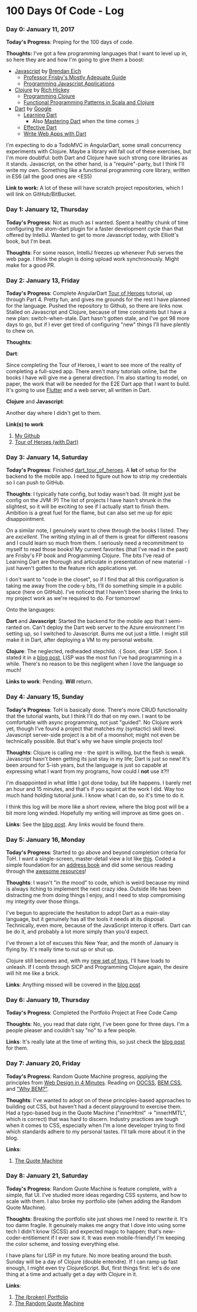 # 100 Days Of Code - Log

### Day 0: January 11, 2017

**Today's Progress**: Preping for the 100 days of code.

**Thoughts:** I've got a few programming languages that I want to level up in, so here they are and how I'm going to give them a boost:

  - [Javascript](https://developer.mozilla.org/en-US/docs/Web/JavaScript/Guide/Introduction) by [Brendan Eich](https://brendaneich.com/)
      - [Professor Frisby's Mostly Adequate Guide](https://www.gitbook.com/book/drboolean/mostly-adequate-guide/details)
      - [Programming Javascript Applications](https://www.amazon.com/Programming-JavaScript-Applications-Architecture-Libraries/dp/1491950293/ref=sr_1_1?ie=UTF8&qid=1484205077&sr=8-1&keywords=programming+javascript+applications)
  - [Clojure](https://clojure.org/) by [Rich Hickey](https://www.infoq.com/author/Rich-Hickey)
      - [Programming Clojure](https://www.amazon.com/Programming-Clojure-Stuart-Halloway/dp/1934356867/ref=sr_1_1?ie=UTF8&qid=1484205480&sr=8-1&keywords=programming+clojure)
      - [Functional Programming Patterns in Scala and Clojure](https://www.amazon.com/Functional-Programming-Patterns-Scala-Clojure/dp/1937785475/ref=sr_1_1?ie=UTF8&qid=1484205542&sr=8-1&keywords=functional+patterns+scala+and+clojure)
  - [Dart](https://www.dartlang.org/) by [Google](https://careers.google.com/)
      - [Learning Dart](https://www.amazon.com/Learning-Dart-Second-Ivo-Balbaert/dp/1785287621/ref=pd_sbs_14_3?_encoding=UTF8&pd_rd_i=1785287621&pd_rd_r=HH1RHEQ8RYJAHCR220T6&pd_rd_w=4cH8H&pd_rd_wg=YeqXb&psc=1&refRID=HH1RHEQ8RYJAHCR220T6)
          - Also [Mastering Dart](https://www.amazon.com/Mastering-Dart-Sergey-Akopkokhyants/dp/1783989564/ref=sr_1_1?ie=UTF8&qid=1484205607&sr=8-1&keywords=mastering+dart) when the time comes ;)
      - [Effective Dart](https://www.dartlang.org/guides/language/effective-dart)
      - [Write Web Apps with Dart](https://www.amazon.com/Write-Web-Apps-Dart-Develop-ebook/dp/B0195N89GY/ref=sr_1_1?ie=UTF8&qid=1484205658&sr=8-1&keywords=write+web+apps+with+dart)



I'm expecting to do a TodoMVC in AngularDart, some small concurrency experiments with Clojure. Maybe a library will fall out of these exercises, but I'm more doubtful: both Dart and Clojure have such strong core libraries as it stands. Javascript, on the other hand, is a "require"-party, but I think I'll write my own. Something like a functional programming core library, written in ES6 (all the good ones are &lt;ES5)


**Link to work:** A lot of these will have scratch project repositories, which I will link on GitHub/BitBucket.



### Day 1: January 12, Thursday

**Today's Progress**: Not as much as I wanted. Spent a healthy chunk of time configuring the atom-dart plugin for a faster development cycle than that offered by IntelliJ. Wanted to get to more Javascript today, with Elliott's book, but I'm beat.

**Thoughts**: For some reason, IntelliJ freezes up whenever Pub serves the web page. I think the plugin is doing upload work synchronously. Might make for a good PR.



### Day 2: January 13, Friday

**Today's Progress**: Complete AngularDart [Tour of Heroes](https://webdev.dartlang.org/angular/tutorial) tutorial, up through Part 4. Pretty fun, and gives me grounds for the rest I have planned for the language. Pushed the repository to Github, so there are links now. Stalled on Javascript and Clojure, because of time constraints but I have a new plan: switch-when-stale. Dart hasn't gotten stale, and I've got 98 more days to go, but if I ever get tired of configuring "new" things I'll have plently to chew on.

**Thoughts**:

__Dart__:

Since completing the Tour of Heroes, I want to see more of the reality of completing a full-sized app. There aren't many tutorials online, but the books I have will give me a general direction. I'm also starting to model, on paper, the work that will be needed for the E2E Dart app that I want to build. It's going to use [Flutter](flutter.io) and a web server, all written in Dart.


__Clojure__ and __Javascript__:

Another day where I didn't get to them.


**Link(s) to work**

1. [My Github](https://github.com/stephenjfox)
2. [Tour of Heroes (with Dart)](https://github.com/stephenjfox/dart_tour_of_heroes)




### Day 3: January 14, Saturday

**Today's Progress**: Finished [dart_tour_of_heroes](https://github.com/stephenjfox/dart_tour_of_heroes). A __lot__ of setup for the backend to the mobile app. I need to figure out how to strip my credentials so I can push to GitHub.

**Thoughts**: I typically hate config, but today wasn't bad. (It might just be config on the JVM :P) The list of projects I have hasn't shrunk in the slightest, so it will be exciting to see if I actually start to finish them. Ambition is a great fuel for the flame, but can also set me up for epic disappointment.

On a similar note, I genuinely want to chew through the books I listed. They are _excellent_. The writing styling in all of them is great for different reasons and I could learn so much from them. I seriously need a recommitment to myself to read those books! My current favorites (that I've read in the past) are Frisby's FP book and Programming Clojure. The bits I've read of Learning Dart are thorough and articulate in presentation of new material - I just haven't gotten to the feature rich applications yet.

I don't want to "code in the closet", so if I find that all this configuration is taking me away from the code-y bits, I'll do something simple in a public space (here on GitHub). I've noticed that I haven't been sharing the links to my project work as we're required to do. For tomorrow!

Onto the languages:

__Dart__ and __Javascript__: Started the backend for the mobile app that I semi-ranted on. Can't deploy the Dart web server to the Azure environment I'm setting up, so I switched to Javascript. Bums me out just a little. I might still make it in Dart, after deploying a VM to my personal website.

__Clojure__: The neglected, redheaded stepchild. :{ Soon, dear LISP. Soon. I stated it in a [blog post](https://medium.com/@sjf96/the-top-back-end-programming-languages-4528795fd9ba#.nmu4nkhrr), LISP was the most fun I've had programming in a while. There's no reason to be this negligent when I love the language so much!


**Links to work**: Pending. __Will__ return.



### Day 4: January 15, Sunday

**Today's Progress**: ToH is basically done. There's more CRUD functionality that the tutorial wants, but I think I'll do that on my own. I want to be comfortable with async programming, not just "guided". No Clojure work yet, though I've found a project that matches my (syntactic) skill level. Javascript server-side project is a bit of a moonshot; might not even be technically possible. But that's why we have simple projects too!

**Thoughts**: Clojure is calling me - the spirit is willing, but the flesh is weak. Javascript hasn't been getting its just stay in my life; Dart is just so new! It's been around for 5-ish years, but the language is just so capable at expressing what I want from my programs, how could I __not__ use it?!!

I'm disappointed in what little I got done today, but life happens. I barely met an hour and 15 minutes, and that's if you squint at the work I did. Way too much hand holding tutorial junk. I know what I can do, so it's time to do it.

I think this log will be more like a short review, where the blog post will be a bit more long winded. Hopefully my writing will improve as time goes on .

**Links**: See the [blog post](https://medium.com/@sjf96/100daysofcode-day-4-c91f80152ae#.yv29cc2q0). Any links would be found there.



### Day 5: January 16, Monday

**Today's Progress**: Started to go above and beyond completion criteria for ToH. I want a single-screen, master-detail view a lot like [this](http://chancancode.github.io/hn-reader/about). Coded a simple foundation for an [address book](https://github.com/stephenjfox/js-address-book) and did some serious reading through the [awesome resources](https://github.com/sindresorhus/awesome)!

**Thoughts**: I wasn't "in the mood" to code, which is weird because my mind is always itching to implement the next crazy idea. Outside life has been distracting me from doing things I enjoy, and I need to stop compromising my integrity over those things. 

I've begun to appreciate the hesitation to adopt Dart as a main-stay language, but it genuinely has all the tools it needs at its disposal. Technically, even more, because of the JavaScript interop it offers. Dart can be do it, and probably a lot more simply than you'd expect.

I've thrown a lot of excuses this New Year, and the month of January is flying by. It's really time to nut up or shut up.

Clojure still becomes and, with my [new set of toys](https://github.com/razum2um/awesome-clojure), I'll have loads to unleash. If I comb through SICP and Programming Clojure again, the desire will hit me like a brick.

**Links**: Anything missed will be covered in the [blog post](https://medium.com/@sjf96/100daysofcode-day-5-abf8e12a5ab7#.uip7sfs0u)



### Day 6: January 19, Thursday

**Today's Progress**: Completed the Portfolio Project at Free Code Camp

**Thoughts**: No, you read that date right, I've been gone for three days. I'm a people pleaser and couldn't say "no" to a few people. 

**Links**: It's really late at the time of writing this, so just check the [blog post](https://medium.com/@sjf96/day-6-100daysofcode-7928550e40af#.jrucvkows) for them.




### Day 7: January 20, Friday

**Today's Progress**: Random Quote Machine progress, applying the principles from [Web Design in 4 Minutes](http://jgthms.com/web-design-in-4-minutes/). Reading on [OOCSS](https://www.smashingmagazine.com/2011/12/an-introduction-to-object-oriented-css-oocss/), [BEM CSS](https://css-tricks.com/bem-101/), and ["Why BEM?"](https://blog.decaf.de/2015/06/24/why-bem-in-a-nutshell/).

**Thoughts**: I've wanted to adopt on of these principles-based approaches to building out CSS, but haven't had a decent playground to exercise them. Had a typo-based bug in the Quote Machine ("innerHtml" -> "innerHMTL", which is correct) that was hard to discern. Industry practices are tough when it comes to CSS, especially when I'm a lone developer trying to find which standards adhere to my personal tastes. I'll talk more about it in the blog.

**Links**: 

1. [The Quote Machine](http://codepen.io/stevemasta34/full/GrWmjJ/)



### Day 8: January 21, Saturday

**Today's Progress**: Random Quote Machine is feature complete, with a simple, flat UI. I've studied more ideas regarding CSS systems, and how to scale with them. I also broke my portfolio site (when adding the Random Quote Machine).

**Thoughts**: Breaking the portfolio site just shows me I need to rewrite it. It's too damn fragile. It genuinely makes me angry that I dove into using some tech I didn't know (SCSS) and expected magic to happen; that's new-coder-entitlement if I ever saw it. It was even mobile-friendly! I'm keeping the color scheme, and tossing everything else.

I have plans for LISP in my future. No more beating around the bush. Sunday will be a day of Clojure (double entendre). If I can ramp up fast enough, I might even try ClojureScript. But, first things first: let's do one thing at a time and actually get a day with Clojure in it.

**Links**:

1. [The (broken) Portfolio](http://codepen.io/stevemasta34/full/GZLydE)
2. [The Random Quote Machine](http://codepen.io/stevemasta34/full/GrWmjJ/)
